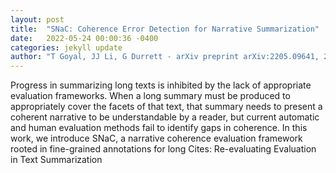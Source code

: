 ```yaml
---
layout: post
title:  "SNaC: Coherence Error Detection for Narrative Summarization"
date:   2022-05-24 00:00:36 -0400
categories: jekyll update
author: "T Goyal, JJ Li, G Durrett - arXiv preprint arXiv:2205.09641, 2022"
---
```

Progress in summarizing long texts is inhibited by the lack of appropriate evaluation frameworks. When a long summary must be produced to appropriately cover the facets of that text, that summary needs to present a coherent narrative to be understandable by a reader, but current automatic and human evaluation methods fail to identify gaps in coherence. In this work, we introduce SNaC, a narrative coherence evaluation framework rooted in fine-grained annotations for long  Cites: Re-evaluating Evaluation in Text Summarization